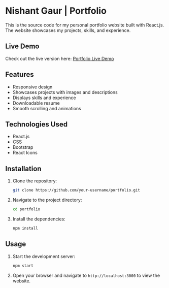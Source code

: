 # Nishant Gaur | Portfolio

This is the source code for my personal portfolio website built with React.js. The website showcases my projects, skills, and experience.

## Live Demo

Check out the live version here: [Portfolio Live Demo](https://portfolio-git-main-nishant18s-projects-b9a8ab29.vercel.app)

## Features

- Responsive design
- Showcases projects with images and descriptions
- Displays skills and experience
- Downloadable resume
- Smooth scrolling and animations

## Technologies Used

- React.js
- CSS
- Bootstrap
- React Icons


## Installation


1. Clone the repository:

    ```sh
    git clone https://github.com/your-username/portfolio.git
    ```

2. Navigate to the project directory:

    ```sh
    cd portfolio
    ```

3. Install the dependencies:

    ```sh
    npm install
    ```

## Usage

1. Start the development server:

    ```sh
    npm start
    ```

2. Open your browser and navigate to `http://localhost:3000` to view the website.

